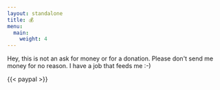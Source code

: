 ```yaml
---
layout: standalone
title: 💰
menu:
  main:
    weight: 4
---
```


Hey, this is not an ask for money or for a donation. Please don't send
me money for no reason. I have a job that feeds me :-)

{{< paypal >}}

